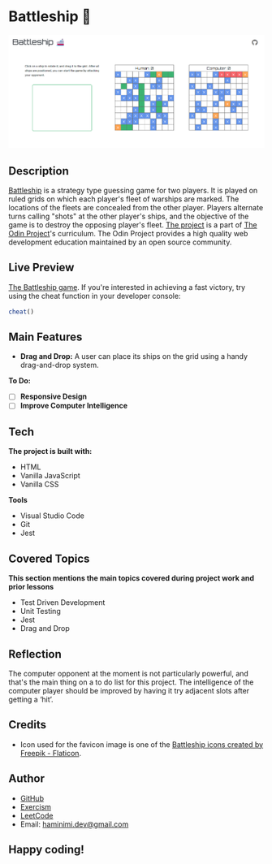 # Battleship 🚢
![Screenshot of the Battleship game.](/screenshot.png)
## Description
[Battleship](https://en.wikipedia.org/wiki/Battleship_(game)) is a strategy type guessing game for two players. It is played on ruled grids on which each player's fleet of warships are marked. The locations of the fleets are concealed from the other player. Players alternate turns calling "shots" at the other player's ships, and the objective of the game is to destroy the opposing player's fleet. [The project](https://www.theodinproject.com/lessons/node-path-javascript-battleship) is a part of [The Odin Project](https://www.theodinproject.com/dashboard)'s curriculum. The Odin Project provides a high quality web development education maintained by an open source community.
## Live Preview
[The Battleship game](https://haminimi.github.io/battleship/). If you're interested in achieving a fast victory, try using the cheat function in your developer console:
```javascript
cheat()
```
## Main Features
- **Drag and Drop:** A user can place its ships on the grid using a handy drag-and-drop system.

**To Do:**
- [ ] **Responsive Design**
- [ ] **Improve Computer Intelligence**
## Tech
**The project is built with:**
- HTML
- Vanilla JavaScript
- Vanilla CSS

**Tools**
- Visual Studio Code
- Git
- Jest
## Covered Topics
**This section mentions the main topics covered during project work and prior lessons**
- Test Driven Development
- Unit Testing
- Jest
- Drag and Drop
## Reflection
The computer opponent at the moment is not particularly powerful, and that's the main thing on a to do list for this project. The intelligence of the computer player should be improved by having it try adjacent slots after getting a ‘hit’.
## Credits
- Icon used for the favicon image is one of the [Battleship icons created by Freepik - Flaticon](https://www.flaticon.com/free-icons/battleship).
## Author
- [GitHub](https://github.com/Haminimi)
- [Exercism](https://exercism.org/profiles/Haminimi)
- [LeetCode](https://leetcode.com/Haminimi/)
- Email: haminimi.dev@gmail.com
## Happy coding!
